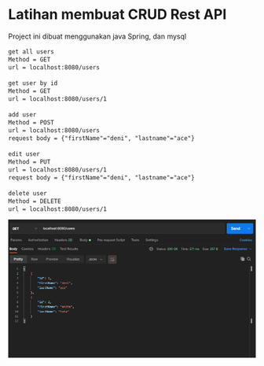 # Latihan membuat CRUD Rest API
Project ini dibuat menggunakan java Spring, dan mysql

```
get all users
Method = GET
url = localhost:8080/users

get user by id
Method = GET
url = localhost:8080/users/1

add user
Method = POST
url = localhost:8080/users
request body = {"firstName"="deni", "lastname"="ace"}

edit user
Method = PUT
url = localhost:8080/users/1
request body = {"firstName"="deni", "lastname"="ace"}

delete user
Method = DELETE
url = localhost:8080/users/1
```

![Screenshoot](https://github.com/deniace/crud_spring_boot_rest_api/blob/master/screenshot/get.png "screenshot" )

